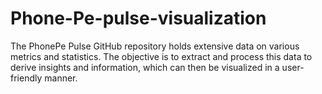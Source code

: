 # Phone-Pe-pulse-visualization
The PhonePe Pulse GitHub repository holds extensive data on various metrics and statistics. The objective is to extract and process this data to derive insights and information, which can then be visualized in a user-friendly manner.
